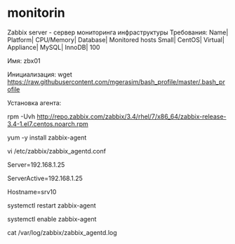 # monitorin
Zabbix server - сервер мониторинга инфраструктуры
Требования:
Name| 	Platform| 	CPU/Memory| 	Database| 	Monitored hosts
Small| 	CentOS| 	Virtual| Appliance| 	MySQL| InnoDB| 	100

Имя: zbx01

Инициализация:
wget https://raw.githubusercontent.com/mgerasim/bash_profile/master/.bash_profile

Установка агента:

rpm -Uvh http://repo.zabbix.com/zabbix/3.4/rhel/7/x86_64/zabbix-release-3.4-1.el7.centos.noarch.rpm

yum -y install zabbix-agent

vi /etc/zabbix/zabbix_agentd.conf

Server=192.168.1.25

ServerActive=192.168.1.25

Hostname=srv10

systemctl restart zabbix-agent

systemctl enable zabbix-agent

cat /var/log/zabbix/zabbix_agentd.log
